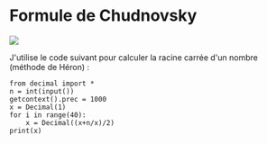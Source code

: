 # Formule de Chudnovsky

![](https://raw.githubusercontent.com/sagessylu/Formule-de-Chudnovsky/master/pi_Chudnovsky.jpg)

J'utilise le code suivant pour calculer la racine carrée d'un nombre (méthode de Héron) :

```
from decimal import *
n = int(input())
getcontext().prec = 1000
x = Decimal(1)
for i in range(40):
    x = Decimal((x+n/x)/2)
print(x)
```